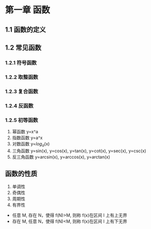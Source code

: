 # 第一章 函数

## 1.1 函数的定义

## 1.2 常见函数

### 1.2.1 符号函数

### 1.2.2 取整函数

### 1.2.3 复合函数

### 1.2.4 反函数

### 1.2.5 初等函数

1. 幂函数 y=x^a
2. 指数函数 y=a^x
3. 对数函数 y=$log_a$(x)
4. 三角函数 y=sin(x), y=cos(x), y=tan(x), y=cot(x), y=sec(x), y=csc(x)
5. 反三角函数 y=arcsin(x), y=arccos(x), y=arctan(x)

## 函数的性质

1. 单调性
2. 奇偶性
3. 周期性
4. 有界性

- 任意 M, 存在 N，使得 f(N)>M, 则称 f(x)在区间 I 上有上无界
- 存在 M, 任意 N，使得 f(N)<M, 则称 f(x)在区间 I 上有下无界

